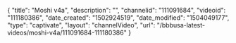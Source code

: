 {
    "title": "Moshi v4a",
    "description": "",
    "channelid": "111091684",
    "videoid": "111180386",
    "date_created": "1502924519",
    "date_modified": "1504049177",
    "type": "captivate",
    "layout": "channelVideo",
    "url": "\/bbbusa-latest-videos\/moshi-v4a\/111091684-111180386"
}